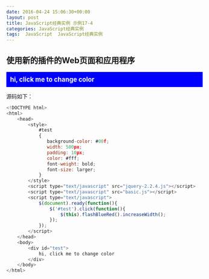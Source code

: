 ```yaml
---
date: 2016-04-24 15:06:30+00:00
layout: post
title: JavaScript经典实例 示例17-4
categories: JavaScript经典实例
tags:  JavaScript  JavaScript经典实例
---
```

使用新的插件的Web页面和应用程序
----------------

<!DOCTYPE html>
<html>
    <head>
        <style>
            #test
            {
               background-color: #00f;
               width: 500px;
               padding: 10px;
               color: #fff;
               font-weight: bold;
               font-size: larger;               
            }
        </style>
        <script type="text/javascript" src="/assets/jquery-2.2.4.js"></script>
        <script type="text/javascript" src="/assets/basic.js"></script>
        <script type="text/javascript">
            $(document).ready(function(){
                $('#test').click(function(){
                    $(this).flashBlueRed().increaseWidth();
                });
            });
        </script>
    </head>
    <body>
        <div id="test">
            hi, click me to change color
        </div>
    </body>
</html>

源码如下：

``` javascript
<!DOCTYPE html>
<html>
    <head>
        <style>
            #test
            {
               background-color: #00f;
               width: 500px;
               padding: 10px;
               color: #fff;
               font-weight: bold;
               font-size: larger;               
            }
        </style>
        <script type="text/javascript" src="jquery-2.2.4.js"></script>
        <script type="text/javascript" src="basic.js"></script>
        <script type="text/javascript">
            $(document).ready(function(){
                $('#test').click(function(){
                    $(this).flashBlueRed().increaseWidth();
                });
            });
        </script>
    </head>
    <body>
        <div id="test">
            hi, click me to change color
        </div>
    </body>
</html>
``` 
